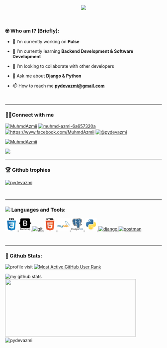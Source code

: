 <p align="center" >

  <a href="https://github.com/pydevazmi">
    <img src="https://readme-typing-svg.demolab.com/?lines=Hi+👋,+I+am+Mohamed+Azmii;Web+Developer+(Python%2BDjango);2%2B%20years%20of%20coding%20experience;Always%20learning%20new%20things&font=Fira%20Code&center=left&width=440&height=45&color=1F6FEB&vCenter=true&pause=1000&size=25" /></a>
    
</p>




 <!--
[![Typing SVG](https://readme-typing-svg.herokuapp.com?font=Fira+Code&size=26&duration=2900&pause=2000&color=1F6FEB&left=true&vCenter=true&width=1000&lines=Hi+👋,+I+am+Mohamed+Azmii;+Web+Developer+(Python+Django);)](https://git.io/typing-svg) 
 -->
<!--
<h1 align="center">Hi 👋, I'm Mohamed Azmii</h1>
<h3 align="center">Web Developer (Python & Django) </h3>

<a href="https://github.com/PydevAzmi?tab=repositories"><img src="https://emoji.gg/assets/emoji/7549-hug.png" width="49px" height="49px" alt="hug"></a>

<a href="https://emoji.discord.st/emojis/3d96defc-3ca3-4964-9393-9b72a3a0e549.gif"><img src="https://emoji.discord.st/emojis/3d96defc-3ca3-4964-9393-9b72a3a0e549.gif" width="64px" height="64px" alt="wave"></a

<a href="https://emoji.discord.st/emojis/4cfdebaf-2139-4371-82fc-a19123ad6195.png"><img src="https://emoji.discord.st/emojis/4cfdebaf-2139-4371-82fc-a19123ad6195.png" width="53px" height="53px" alt="midoriya_ready"></a> 

<a href="https://emoji.discord.st/emojis/3d96defc-3ca3-4964-9393-9b72a3a0e549.gif"><img src="https://emoji.discord.st/emojis/3d96defc-3ca3-4964-9393-9b72a3a0e549.gif" width="64px" height="64px" alt="wave"></a>



    <a href="https://emoji.discord.st/emojis/4cfdebaf-2139-4371-82fc-a19123ad6195.png">
        <img src="https://emoji.discord.st/emojis/4cfdebaf-2139-4371-82fc-a19123ad6195.png" width="53px" height="53px" alt="midoriya_ready"></a>
-->





<br/>


### 🤓 Who am I? (Briefly):

- 🔭 I’m currently working on **Pulse**

- 🌱 I’m currently learning **Backend Development & Software Development**

- 👯 I’m looking to collaborate with other developers

- 💬 Ask me about **Django & Python**

- 📫 How to reach me **pydevazmi@gmail.com**

<br/>
<hr>

    
### 👨‍💻Connect with me

<p align="left">
    <a href="https://twitter.com/MuhmdAzmii" target="blank"><img align="center" src="https://raw.githubusercontent.com/rahuldkjain/github-profile-readme-generator/master/src/images/icons/Social/twitter.svg" alt="MuhmdAzmii" height="30" width="40" /></a>
    <a href="https://linkedin.com/in/muhmd-azmi-6a657320a" target="blank"><img align="center" src="https://raw.githubusercontent.com/rahuldkjain/github-profile-readme-generator/master/src/images/icons/Social/linked-in-alt.svg" alt="muhmd-azmi-6a657320a" height="30" width="40" /></a>
    <a href="https://fb.com/MuhmdAzmii" target="blank"><img align="center" src="https://raw.githubusercontent.com/rahuldkjain/github-profile-readme-generator/master/src/images/icons/Social/facebook.svg" alt="https://www.facebook.com/MuhmdAzmii" height="30" width="40" /></a>
    <a href="https://www.hackerrank.com/pydevazmi?hr_r=1" target="blank"><img align="center" src="https://raw.githubusercontent.com/rahuldkjain/github-profile-readme-generator/master/src/images/icons/Social/hackerrank.svg" alt="@pydevazmi" height="50" width="60" /></a>
</p>

<p align="left">
    <a href="https://twitter.com/MuhmdAzmii" target="blank"><img src="https://img.shields.io/twitter/follow/MuhmdAzmii?logo=twitter&style=for-the-badge" alt="MuhmdAzmii" /></a> 
</p>
<a href="https://twitter.com/MuhmdAzmii"><img src="https://gtce.itsvg.in/api?username=MuhmdAzmii&theme=github_dark&response=false&border=true&time=true&icon=hashtag"/></a>
<br/>
<hr>

### 🏆 Github trophies
<div align="left">
<p align="left"> <a href="https://github.com/ryo-ma/github-profile-trophy"><img src="https://github-profile-trophy.vercel.app/?username=pydevazmi&theme=onedark&no-frame=true&row=1" alt="pydevazmi" /></a> </p></div>

<br/>
<hr>


<h3 align="left"><img src="https://media.giphy.com/media/WUlplcMpOCEmTGBtBW/giphy.gif" width="50"> Languages and Tools:</h3>
<p align="left"> <a href="https://www.w3schools.com/css/" target="_blank" rel="noreferrer"> <img src="https://raw.githubusercontent.com/devicons/devicon/master/icons/css3/css3-original-wordmark.svg" alt="css3" width="40" height="40"/> </a> <a href="https://getbootstrap.com" target="_blank"> <img src="https://raw.githubusercontent.com/devicons/devicon/master/icons/bootstrap/bootstrap-plain-wordmark.svg" alt="bootstrap" width="40" height="40"/> </a> <a href="https://git-scm.com/" target="_blank" rel="noreferrer"> <img src="https://www.vectorlogo.zone/logos/git-scm/git-scm-icon.svg" alt="git" width="40" height="40"/> </a> <a href="https://www.w3.org/html/" target="_blank" rel="noreferrer"> <img src="https://raw.githubusercontent.com/devicons/devicon/master/icons/html5/html5-original-wordmark.svg" alt="html5" width="40" height="40"/> </a> <a href="https://www.mysql.com/" target="_blank" rel="noreferrer"> <img src="https://raw.githubusercontent.com/devicons/devicon/master/icons/mysql/mysql-original-wordmark.svg" alt="mysql" width="40" height="40"/> </a> <a href="https://www.postgresql.org" target="_blank" rel="noreferrer"> <img src="https://raw.githubusercontent.com/devicons/devicon/master/icons/postgresql/postgresql-original-wordmark.svg" alt="postgresql" width="40" height="40"/> </a> <a href="https://www.python.org" target="_blank" rel="noreferrer"> <img src="https://raw.githubusercontent.com/devicons/devicon/master/icons/python/python-original.svg" alt="python" width="40" height="40"/> </a>
<a href="https://www.djangoproject.com/" target="_blank"><img src="https://cdn.jsdelivr.net/gh/devicons/devicon/icons/django/django-plain.svg" alt="django" width="40" height="40"/></a><a href="https://postman.com" target="_blank"> <img src="https://www.vectorlogo.zone/logos/getpostman/getpostman-icon.svg" alt="postman" width="40" height="40"/> </a> </p>

<br/>
<hr>

### 👦 Github Stats:

<div align="left">

![profile visit](https://komarev.com/ghpvc/?username=pydevazmi) [![Most Active GitHub User Rank](https://endy419y2alipob.m.pipedream.net)](https://commits.top/egypt.html)

<p align="left">
<img src="https://github-readme-stats.vercel.app/api?username=pydevazmi&show_icons=true&theme=dark&count_private=true" alt="my github stats" width="420"/>
<img src="https://github-readme-streak-stats.herokuapp.com/?user=pydevazmi&theme=dark&background=000000" width="420" height = 185 />
<img align="left" src="https://github-readme-stats.vercel.app/api/top-langs?username=pydevazmi&show_icons=true&theme=dark&locale=en&layout=compact" alt="pydevazmi" /> 
</p>

</div>


